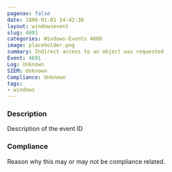 ```yaml
---
pagenav: false
date: 1800-01-01 14:42:38
layout: windowsevent
slug: 4691
categories: Windows-Events 4600
image: placeholder.png
summary: Indirect access to an object was requested
Event: 4691
Log: Unknown
SIEM: Unknown
Compliance: Unknown
tags:
- windows
---
```


### Description

Description of the event ID

### Compliance

Reason why this may or may not be compliance related.
